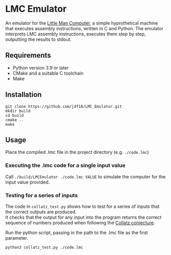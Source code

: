 # LMC Emulator

An emulator for the [Little Man Computer](https://littlemancomputer.co.uk/), a simple hyprothetical machine that executes assembly instructions, written in C and Python. 
The emulator interprets LMC assembly instructions, executes them step by step, outputting the results to stdout.

## Requirements

- Python version 3.9 or later
- CMake and a suitable C toolchain
- Make

## Installation

```
git clone https://github.com/jdf18/LMC_Emulator.git
mkdir build
cd build
cmake ..
make
```

## Usage
Place the compiled .lmc file in the project directory (e.g. `./code.lmc`)

### Executing the .lmc code for a single input value

Call `./build/LMCEmulator ./code.lmc VALUE` to simulate the computer for the input value provided. 

### Testing for a series of inputs

The code in `collatz_test.py` shows how to test for a series of inputs that the correct outputs are produced.\
It checks that the output for any input into the program returns the correct sequence of numbers produced when following the [Collatz conjecture](https://en.wikipedia.org/wiki/Collatz_conjecture).

Run the python script, passing in the path to the .lmc file as the first parameter.
```
python3 collatz_test.py ./code.lmc
```

